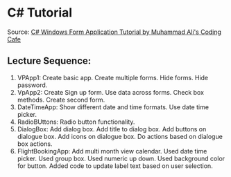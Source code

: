 # C# Tutorial

Source: [C# Windows Form Application Tutorial by Muhammad Ali's Coding Cafe](https://www.youtube.com/playlist?list=PLxefhmF0pcPlDKe7smJMoHPNS1tJQ7w7q)

## Lecture Sequence: 
1. VPApp1: Create basic app. Create multiple forms. Hide forms. Hide password.
1. VpApp2: Create Sign up form. Use data across forms. Check box methods. Create second form.
1. DateTimeApp: Show different date and time formats. Use date time picker.
1. RadioBUttons: Radio button functionality.
1. DialogBox: Add dialog box. Add title to dialog box. Add buttons on dialogue box. Add icons on dialogue box. Do actions based on dialogue box actions.
1. FlightBookingApp: Add multi month view calendar. Used date time picker. Used group box. Used numeric up down. Used background color for button. Added code to update label text based on user selection.